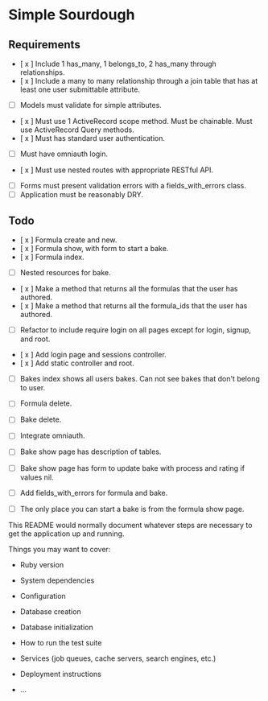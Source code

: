 # Simple Sourdough


## Requirements

- [ x ] Include 1 has_many, 1 belongs_to, 2 has_many through relationships.
- [ x ] Include a many to many relationship through a join table that has at least one user submittable attribute.
- [  ] Models must validate for simple attributes.
- [ x ] Must use 1 ActiveRecord scope method. Must be chainable. Must use ActiveRecord Query methods.
- [ x ] Must has standard user authentication.
- [  ] Must have omniauth login.
- [ x ] Must use nested routes with appropriate RESTful API.
- [  ] Forms must present validation errors with a fields_with_errors class.
- [  ] Application must be reasonably DRY. 

## Todo

- [ x ] Formula create and new.
- [ x ] Formula show, with form to start a bake.
- [ x ] Formula index.
- [  ] Nested resources for bake.
- [ x ] Make a method that returns all the formulas that the user has authored.
- [ x ] Make a method that returns all the formula_ids that the user has authored.
- [  ] Refactor to include require login on all pages except for login, signup, and root.
- [ x ] Add login page and sessions controller.
- [ x ] Add static controller and root.
- [  ] Bakes index shows all users bakes. Can not see bakes that don't belong to user.
- [  ] Formula delete.
- [  ] Bake delete.
- [  ] Integrate omniauth.
- [  ] Bake show page has description of tables.
- [  ] Bake show page has form to update bake with process and rating if values nil.
- [  ] Add fields_with_errors for formula and bake.
- [  ] The only place you can start a bake is from the formula show page.

    




This README would normally document whatever steps are necessary to get the
application up and running.

Things you may want to cover:

* Ruby version

* System dependencies

* Configuration

* Database creation

* Database initialization

* How to run the test suite

* Services (job queues, cache servers, search engines, etc.)

* Deployment instructions

* ...
